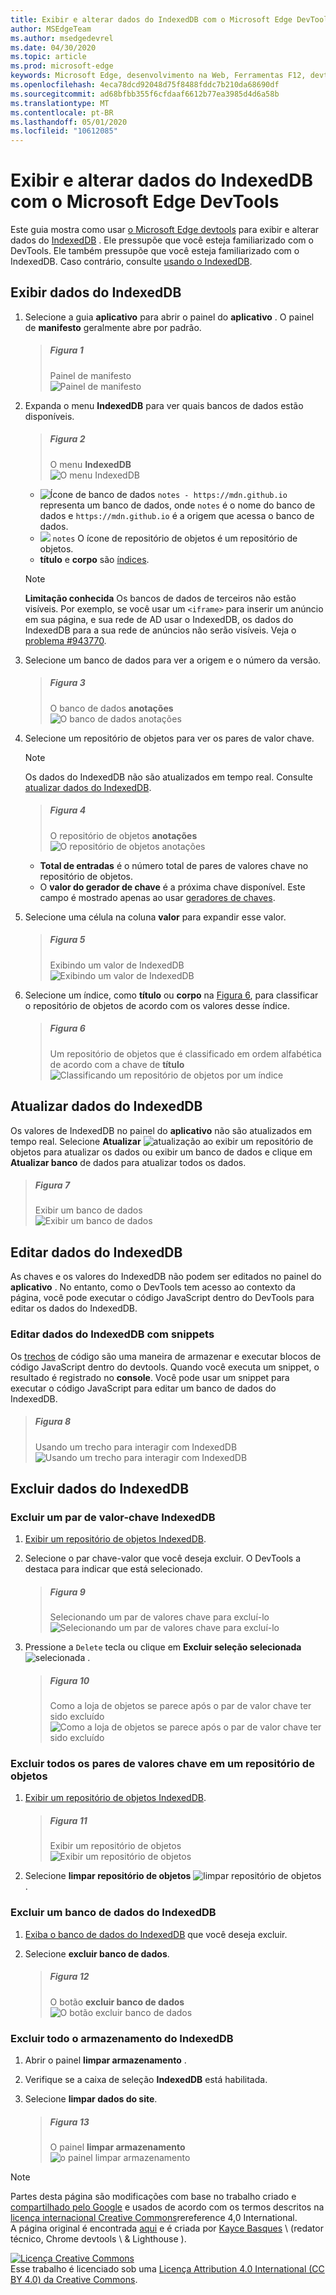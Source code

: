 ```yaml
---
title: Exibir e alterar dados do IndexedDB com o Microsoft Edge DevTools
author: MSEdgeTeam
ms.author: msedgedevrel
ms.date: 04/30/2020
ms.topic: article
ms.prod: microsoft-edge
keywords: Microsoft Edge, desenvolvimento na Web, Ferramentas F12, devtools
ms.openlocfilehash: 4eca78dcd92048d75f8488fddc7b210da68690df
ms.sourcegitcommit: ad68bfbb355f6cfdaaf6612b77ea3985d4d6a58b
ms.translationtype: MT
ms.contentlocale: pt-BR
ms.lasthandoff: 05/01/2020
ms.locfileid: "10612085"
---
```

<!-- Copyright Kayce Basques 

   Licensed under the Apache License, Version 2.0 (the "License");
   you may not use this file except in compliance with the License.
   You may obtain a copy of the License at

       https://www.apache.org/licenses/LICENSE-2.0

   Unless required by applicable law or agreed to in writing, software
   distributed under the License is distributed on an "AS IS" BASIS,
   WITHOUT WARRANTIES OR CONDITIONS OF ANY KIND, either express or implied.
   See the License for the specific language governing permissions and
   limitations under the License.  -->  





# Exibir e alterar dados do IndexedDB com o Microsoft Edge DevTools   

  

Este guia mostra como usar [o Microsoft Edge devtools][MicrosoftEdgeDevTools] para exibir e alterar dados do [IndexedDB][MDNIndexedDBAPI] .  Ele pressupõe que você esteja familiarizado com o DevTools.  Ele também pressupõe que você esteja familiarizado com o IndexedDB.  Caso contrário, consulte [usando o IndexedDB][MDNUsingIndexedDB].  

## Exibir dados do IndexedDB   

1.  Selecione a guia **aplicativo** para abrir o painel do **aplicativo** .  O painel de **manifesto** geralmente abre por padrão.  
    
    > ##### Figura 1  
    > Painel de manifesto  
    > ![Painel de manifesto][ImageManifest]  

1.  Expanda o menu **IndexedDB** para ver quais bancos de dados estão disponíveis.  
    
    > ##### Figura 2  
    > O menu **IndexedDB**  
    > ![O menu IndexedDB][ImageIndexedDBMenu]  
    
    *   ![Ícone de banco de dados ][ImageDatabaseIcon] `notes - https://mdn.github.io` representa um banco de dados, onde `notes` é o nome do banco de dados e `https://mdn.github.io` é a origem que acessa o banco de dados.  
    *   ![][ImageObjectStoreIcon] `notes` O ícone de repositório de objetos é um repositório de objetos.  
    *   **título** e **corpo** são [índices][MDNUsingIndexedDBUsingIndex].  
    
    > [!NOTE]
    > **Limitação conhecida**  Os bancos de dados de terceiros não estão visíveis.  Por exemplo, se você usar um `<iframe>` para inserir um anúncio em sua página, e sua rede de AD usar o IndexedDB, os dados do IndexedDB para a sua rede de anúncios não serão visíveis.  Veja o [problema #943770][ChromiumIssue943770].  
    
1.  Selecione um banco de dados para ver a origem e o número da versão.  
    
    > ##### Figura 3  
    > O banco de dados **anotações**  
    > ![O banco de dados anotações][ImageIndexedDBDatabase]  
    
1.  Selecione um repositório de objetos para ver os pares de valor chave.  
    
    > [!NOTE]
    > Os dados do IndexedDB não são atualizados em tempo real.  Consulte [atualizar dados do IndexedDB](#refresh-indexeddb-data).  
    
    > ##### Figura 4  
    > O repositório de objetos **anotações**  
    > ![O repositório de objetos anotações][ImageIndexedDBObjectStore]  

    *   **Total de entradas** é o número total de pares de valores chave no repositório de objetos.  
    *   O **valor do gerador de chave** é a próxima chave disponível.  Este campo é mostrado apenas ao usar [geradores de chaves][MDNBasicConceptsKeyGenerator].  

1.  Selecione uma célula na coluna **valor** para expandir esse valor.  
    
    > ##### Figura 5  
    > Exibindo um valor de IndexedDB  
    > ![Exibindo um valor de IndexedDB][ImageIndexedBDValue]  
    
1.  Selecione um índice, como **título** ou **corpo** na [Figura 6](#figure-6), para classificar o repositório de objetos de acordo com os valores desse índice.  
   
    > ##### Figura 6  
    > Um repositório de objetos que é classificado em ordem alfabética de acordo com a chave de **título**  
    > ![Classificando um repositório de objetos por um índice][ImageIndexedDBIndex]  

## Atualizar dados do IndexedDB   

Os valores de IndexedDB no painel do **aplicativo** não são atualizados em tempo real.  Selecione **Atualizar** ![ atualização ][ImageReloadIcon] ao exibir um repositório de objetos para atualizar os dados ou exibir um banco de dados e clique em **Atualizar banco** de dados para atualizar todos os dados.  

> ##### Figura 7  
> Exibir um banco de dados  
> ![Exibir um banco de dados][ImageIndexedDBDatabase2]  

## Editar dados do IndexedDB   

As chaves e os valores do IndexedDB não podem ser editados no painel do **aplicativo** .  No entanto, como o DevTools tem acesso ao contexto da página, você pode executar o código JavaScript dentro do DevTools para editar os dados do IndexedDB.  

### Editar dados do IndexedDB com snippets   

Os [trechos][DevtoolsJavascriptSnippets] de código são uma maneira de armazenar e executar blocos de código JavaScript dentro do devtools.  Quando você executa um snippet, o resultado é registrado no **console**.  Você pode usar um snippet para executar o código JavaScript para editar um banco de dados do IndexedDB.  

> ##### Figura 8  
> Usando um trecho para interagir com IndexedDB  
> ![Usando um trecho para interagir com IndexedDB][ImageIndexedDBSnippet]  

## Excluir dados do IndexedDB   

### Excluir um par de valor-chave IndexedDB   

1.  [Exibir um repositório de objetos IndexedDB](#view-indexeddb-data).  
1.  Selecione o par chave-valor que você deseja excluir.  O DevTools a destaca para indicar que está selecionado.  
    
    > ##### Figura 9  
    > Selecionando um par de valores chave para excluí-lo  
    > ![Selecionando um par de valores chave para excluí-lo][ImageIndexedDBKeyValuePair]  

1.  Pressione a `Delete` tecla ou clique em **Excluir seleção selecionada** ![ selecionada ][ImageDeleteIcon] .  
    
    > ##### Figura 10  
    > Como a loja de objetos se parece após o par de valor chave ter sido excluído  
    > ![Como a loja de objetos se parece após o par de valor chave ter sido excluído][ImageIndexedDBKeyValuePairDeleted]  

### Excluir todos os pares de valores chave em um repositório de objetos   

1.  [Exibir um repositório de objetos IndexedDB](#view-indexeddb-data).  
    
    > ##### Figura 11  
    > Exibir um repositório de objetos  
    > ![Exibir um repositório de objetos][ImageIndexedDBObjectStore]  

1.  Selecione **limpar repositório de objetos** ![ limpar repositório de objetos ][ImageClearIcon] .  

### Excluir um banco de dados do IndexedDB   

1.  [Exiba o banco de dados do IndexedDB](#view-indexeddb-data) que você deseja excluir.  
1.  Selecione **excluir banco de dados**.  
    
    > ##### Figura 12  
    > O botão **excluir banco de dados**  
    > ![O botão excluir banco de dados][ImageIndexedDBDatabase]  

### Excluir todo o armazenamento do IndexedDB   

1.  Abrir o painel **limpar armazenamento** .  

1.  Verifique se a caixa de seleção **IndexedDB** está habilitada.  

1.  Selecione **limpar dados do site**.  
    
    > ##### Figura 13  
    > O painel **limpar armazenamento** ![ o painel limpar armazenamento][ImageIndexedDBClearStorage]  

 



<!-- image links -->  

[ImageClearIcon]: /microsoft-edge/devtools-guide-chromium/media/clear-icon.msft.png  
[ImageDatabaseIcon]: /microsoft-edge/devtools-guide-chromium/media/database-icon.msft.png  
[ImageDeleteIcon]: /microsoft-edge/devtools-guide-chromium/media/delete-icon.msft.png  
[ImageObjectStoreIcon]: /microsoft-edge/devtools-guide-chromium/media/object-store-icon.msft.png  
[ImageReloadIcon]: /microsoft-edge/devtools-guide-chromium/media/reload-icon.msft.png  

[ImageManifest]: /microsoft-edge/devtools-guide-chromium/media/storage-application-manifest-empty.msft.png "Figura 1: o painel manifestar"  
[ImageIndexedDBMenu]: /microsoft-edge/devtools-guide-chromium/media/storage-application-storage-indexeddb.msft.png "Figura 2: o menu IndexedDB"  
[ImageIndexedDBDatabase]: /microsoft-edge/devtools-guide-chromium/media/storage-application-storage-indexeddb-notes_db.msft.png "Figura 3: o banco de dados do notes_db"  
[ImageIndexedDBObjectStore]: /microsoft-edge/devtools-guide-chromium/media/storage-application-storage-indexeddb-notes_db-notes_os.msft.png "Figura 4: o repositório de objetos notes_os"  
[ImageIndexedBDValue]: /microsoft-edge/devtools-guide-chromium/media/storage-application-storage-indexeddb-notes_db-notes_os-edge-chromium.msft.png "Figura 5: exibindo um valor de IndexedDB"  
[ImageIndexedDBIndex]: /microsoft-edge/devtools-guide-chromium/media/storage-application-storage-indexeddb-notes_db-notes_os-title.msft.png "Figura 6: classificando um repositório de objetos por um índice"  
[ImageIndexedDBDatabase2]: /microsoft-edge/devtools-guide-chromium/media/storage-application-storage-indexeddb-notes_db-notes_os-refresh-database.msft.png "Figura 7: exibindo um banco de dados"  
[ImageIndexedDBSnippet]: /microsoft-edge/devtools-guide-chromium/media/storage-sources-snippets-indexeddb-output.msft.png "Figura 8: usando um snippet para interagir com IndexedDB"  
[ImageIndexedDBKeyValuePair]: /microsoft-edge/devtools-guide-chromium/media/storage-application-storage-indexeddb-notes_db-notes_os2.msft.png "Figura 9: selecionando um par de valor chave para excluí-lo"  
[ImageIndexedDBKeyValuePairDeleted]: /microsoft-edge/devtools-guide-chromium/media/storage-application-storage-indexeddb-notes_db-notes_os-delete-selected.msft.png "Figura 10: qual a aparência do repositório de objetos após o par de valor chave ter sido excluído"  
[ImageIndexedDBObjectStore]: /microsoft-edge/devtools-guide-chromium/media/storage-application-storage-indexeddb-notes_db-notes_os-clear-object-store.msft.png "Figura 11: exibindo um repositório de objetos"  
[ImageIndexedDBDatabase]: /microsoft-edge/devtools-guide-chromium/media/storage-application-storage-indexeddb-notes_db-delete-database.msft.png "Figura 12: botão excluir banco de dados"  
[ImageIndexedDBClearStorage]: /microsoft-edge/devtools-guide-chromium/media/storage-application-clear-storage-indexeddb-clear-site-data.msft.png "Figura 13: o painel limpar armazenamento"  

<!-- links -->  

[MicrosoftEdgeDevTools]: /microsoft-edge/devtools-guide-chromium "Ferramentas de desenvolvedor do Microsoft Edge (Chromium)"  
[DevtoolsJavascriptSnippets]: /microsoft-edge/devtools-guide-chromium/javascript/snippets "Executar trechos de JavaScript em qualquer página com o Microsoft Edge DevTools"  

[ChromiumIssue943770]: https://crbug.com/943770 "943770-DevTools: show iframe IndexedDB bancos de dados-Chromium-monorail"  

[MDNBasicConceptsKeyGenerator]: https://developer.mozilla.org/docs/Web/API/IndexedDB_API/Basic_Concepts_Behind_IndexedDB#gloss_keygenerator "Gerador de chave-conceitos básicos | MDN"  
[MDNIndexedDBAPI]: https://developer.mozilla.org/docs/Web/API/IndexedDB_API "API IndexedDB | MDN"  
[MDNUsingIndexedDB]: https://developer.mozilla.org/docs/Web/API/IndexedDB_API/Using_IndexedDB "Usando o IndexedDB | MDN"  
[MDNUsingIndexedDBUsingIndex]: https://developer.mozilla.org/docs/Web/API/IndexedDB_API/Using_IndexedDB#Using_an_index "Usando um índice-usando IndexedDB | MDN"  

> [!NOTE]
> Partes desta página são modificações com base no trabalho criado e [compartilhado pelo Google][GoogleSitePolicies] e usados de acordo com os termos descritos na [licença internacional Creative Commons][CCA4IL]rereference 4,0 International.  
> A página original é encontrada [aqui](https://developers.google.com/web/tools/chrome-devtools/storage/indexeddb) e é criada por [Kayce Basques][KayceBasques] \ (redator técnico, Chrome devtools \ & Lighthouse \).  

[![Licença Creative Commons][CCby4Image]][CCA4IL]  
Esse trabalho é licenciado sob uma [Licença Attribution 4.0 International (CC BY 4.0) da Creative Commons][CCA4IL].  

[CCA4IL]: https://creativecommons.org/licenses/by/4.0  
[CCby4Image]: https://i.creativecommons.org/l/by/4.0/88x31.png  
[GoogleSitePolicies]: https://developers.google.com/terms/site-policies  
[KayceBasques]: https://developers.google.com/web/resources/contributors/kaycebasques  
